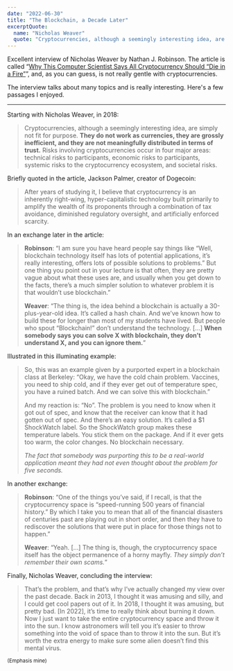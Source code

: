 ```yaml
---
date: "2022-06-30"
title: "The Blockchain, a Decade Later"
excerptQuote:
  name: "Nicholas Weaver"
  quote: "Cryptocurrencies, although a seemingly interesting idea, are simply not fit for purpose. They do not work as currencies, they are grossly inefficient, and they are not meaningfully distributed in terms of trust. […] Now I just want to take the entire cryptocurrency space and throw it into the sun. I know astronomers will tell you it’s easier to throw something into the void of space than to throw it into the sun. But it’s worth the extra energy to make sure some alien doesn’t find this mental virus."
---
```


Excellent interview of Nicholas Weaver by Nathan J. Robinson. The article is called “[Why This Computer Scientist Says All Cryptocurrency Should “Die in a Fire”][article]”, and, as you can guess, is not really gentle with cryptocurrencies.

The interview talks about many topics and is really interesting. Here's a few passages I enjoyed.

---

Starting with Nicholas Weaver, in 2018:

> Cryptocurrencies, although a seemingly interesting idea, are simply not fit for purpose. **They do not work as currencies, they are grossly inefficient, and they are not meaningfully distributed in terms of trust.** Risks involving cryptocurrencies occur in four major areas: technical risks to participants, economic risks to participants, systemic risks to the cryptocurrency ecosystem, and societal risks.

Briefly quoted in the article, Jackson Palmer, creator of Dogecoin:

> After years of studying it, I believe that cryptocurrency is an inherently right-wing, hyper-capitalistic technology built primarily to amplify the wealth of its proponents through a combination of tax avoidance, diminished regulatory oversight, and artificially enforced scarcity.

In an exchange later in the article:

> **Robinson**: “I am sure you have heard people say things like “Well, blockchain technology itself has lots of potential applications, it’s really interesting, offers lots of possible solutions to problems.” But one thing you point out in your lecture is that often, they are pretty vague about what these uses are, and usually when you get down to the facts, there’s a much simpler solution to whatever problem it is that wouldn’t use blockchain.”
>
> **Weaver**: “The thing is, the idea behind a blockchain is actually a 30-plus-year-old idea. It’s called a hash chain. And we’ve known how to build these for longer than most of my students have lived. But people who spout “Blockchain!” don’t understand the technology. […] **When somebody says you can solve X with blockchain, they don’t understand X, and you can ignore them.**”

Illustrated in this illuminating example:

> So, this was an example given by a purported expert in a blockchain class at Berkeley: “Okay, we have the cold chain problem. Vaccines, you need to ship cold, and if they ever get out of temperature spec, you have a ruined batch. And we can solve this with blockchain.”
>
> And my reaction is: “No”. The problem is you need to know when it got out of spec, and know that the receiver can know that it had gotten out of spec. And there’s an easy solution. It’s called a $1 ShockWatch label. So the ShockWatch group makes these temperature labels. You stick them on the package. And if it ever gets too warm, the color changes. No blockchain necessary.
>
> _The fact that somebody was purporting this to be a real-world application meant they had not even thought about the problem for five seconds._

In another exchange:

> **Robinson**: “One of the things you’ve said, if I recall, is that the cryptocurrency space is “speed-running 500 years of financial history.” By which I take you to mean that all of the financial disasters of centuries past are playing out in short order, and then they have to rediscover the solutions that were put in place for those things not to happen.”
>
> **Weaver**: “Yeah. […] The thing is, though, the cryptocurrency space itself has the object permanence of a horny mayfly. _They simply don’t remember their own scams._”

Finally, Nicholas Weaver, concluding the interview:

> That’s the problem, and that’s why I’ve actually changed my view over the past decade. Back in 2013, I thought it was amusing and silly, and I could get cool papers out of it. In 2018, I thought it was amusing, but pretty bad. [In 2022], it’s time to really think about burning it down. Now I just want to take the entire cryptocurrency space and throw it into the sun. I know astronomers will tell you it’s easier to throw something into the void of space than to throw it into the sun. But it’s worth the extra energy to make sure some alien doesn’t find this mental virus.

<small>(Emphasis mine)</small>

[article]: https://www.currentaffairs.org/2022/05/why-this-computer-scientist-says-all-cryptocurrency-should-die-in-a-fire/

